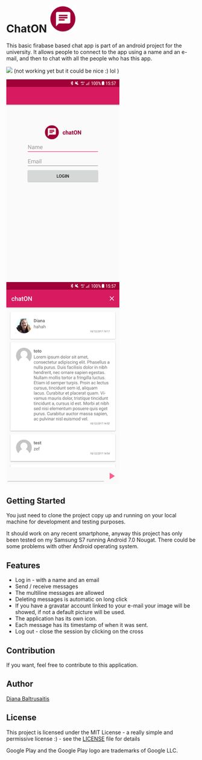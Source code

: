 # ChatON <img src="app/src/main/res/mipmap-hdpi/ic_launcher_round.png" /> 

This basic firabase based chat app is part of an android project for the university.
It allows people to connect to the app using a name and an e-mail, and then to chat with all the people who has this app.

<img src="https://play.google.com/intl/en_us/badges/images/generic/en-play-badge.png" height="80"/> (not working yet but it could be nice :) lol )

<img src="/ScreenShots/Screenshot_20171210-155756.png" width="300" /> <img src="/ScreenShots/Screenshot_20171210-155741.png" width="300" />

## Getting Started

You just need to clone the project copy up and running on your local machine for development and testing purposes.

It should work on any recent smartphone, anyway this project has only been tested on my Samsung S7 running Android 7.0 Nougat.
There could be some problems with other Android operating system.

## Features

- Log in - with a name and an email
- Send / receive messages
- The multiline messages are allowed
- Deleting messages is automatic on long click
- If you have a gravatar account linked to your e-mail your image will be showed, if not a default picture will be used.
- The application has its own icon.
- Each message has its timestamp of when it was sent.
- Log out - close the session by clicking on the cross 

## Contribution

If you want, feel free to contribute to this application.

## Author

[Diana Baltrusaitis](https://github.com/nitabaltru)

## License

This project is licensed under the MIT License - a really simple and permissive license :) - see the [LICENSE](LICENSE) file for details

Google Play and the Google Play logo are trademarks of Google LLC.
